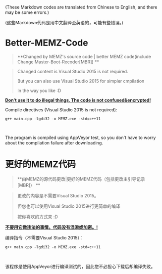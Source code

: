 (These Markdown codes are translated from Chinese to English, and there may be some errors.)

(这些Markdown代码是用中文翻译至英语的，可能有些错误。)

# Better-MEMZ-Code

> **Changed by MEMZ's source code | better MEMZ code(include Change Master-Boot-Recoder[MBR]) **

> Changed content is Visual Studio 2015 is not required.
> 
> But you can also use Visual Studio 2015 for simpler cmpilation
> 
> In the way you like :D

**<u>Don't use it to do illegal things. The code is not confused&encrypted!</u>**

Compile directives (Visual Studio 2015 is not required):

`g++ main.cpp -lgdi32 -o MEMZ.exe -std=c++11`

<br/>

The program is compiled using AppVeyor test, so you don't have to worry about the compilation failure after downloading.

# 更好的MEMZ代码

> **由MEMZ的源代码更改|更好的MEMZ代码（包括更改主引导记录[MBR]） **

> 更改的内容是不需要Visual Studio 2015。
>
> 但您也可以使用Visual Studio 2015进行更简单的编译
>
> 按你喜欢的方式来 :D

**<u>不要用它做违法的事情。代码没有混淆或加密。!</u>**

编译指令（不需要Visual Studio 2015）：

`g++ main.cpp -lgdi32 -o MEMZ.exe -std=c++11`

<br/>

该程序是使用AppVeyor进行编译测试的，因此您不必担心下载后却编译失败。
